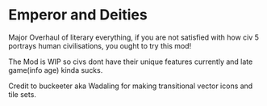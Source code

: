 # Emperor and Deities
 Major Overhaul of literary everything, if you are not satisfied with how civ 5 portrays human civilisations, you ought to try this mod!

 The Mod is WIP so civs dont have their unique features currently and late game(info age) kinda sucks.

 Credit to buckeeter aka Wadaling for making transitional vector icons and tile sets.
 
